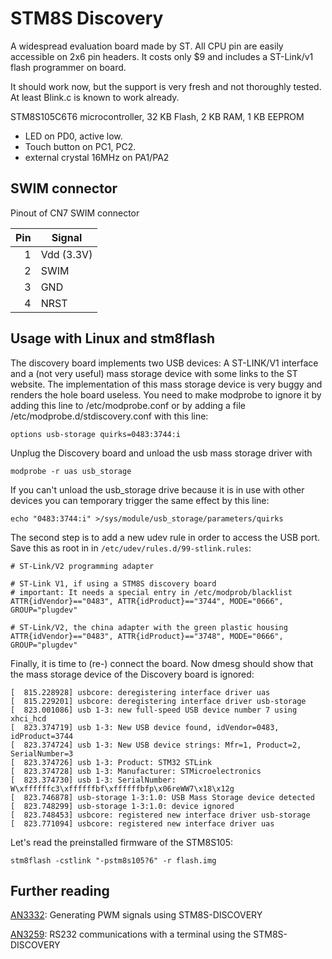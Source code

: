 # STM8S Discovery

A widespread evaluation board made by ST. All CPU pin are easily accessible
on 2x6 pin headers. It costs only $9 and includes a ST-Link/v1 flash
programmer on board.

It should work now, but the support is very fresh and not thoroughly tested. 
At least Blink.c is known to work already.

STM8S105C6T6 microcontroller, 32 KB Flash, 2 KB RAM, 1 KB EEPROM 

  - LED on PD0, active low.
  - Touch button on PC1, PC2.
  - external crystal 16MHz on PA1/PA2



## SWIM connector

Pinout of CN7 SWIM connector

Pin	| Signal
---:	| ------
1	| Vdd (3.3V)
2	| SWIM
3	| GND
4	| NRST


## Usage with Linux and stm8flash

The discovery board implements two USB devices: A ST-LINK/V1 interface and a
(not very useful) mass storage device with some links to the ST website. The
implementation of this mass storage device is very buggy and renders the
hole board useless. You need to make modprobe to ignore it by adding this
line to /etc/modprobe.conf or by adding a file
/etc/modprobe.d/stdiscovery.conf with this line:

	options usb-storage quirks=0483:3744:i

Unplug the Discovery board and unload the usb mass storage driver with

	modprobe -r uas usb_storage

If you can't unload the usb_storage drive because it is in use with other
devices you can temporary trigger the same effect by this line:

	echo "0483:3744:i" >/sys/module/usb_storage/parameters/quirks

The second step is to add a new udev rule in order to access the USB port.
Save this as root in in `/etc/udev/rules.d/99-stlink.rules`:

	# ST-Link/V2 programming adapter

	# ST-Link V1, if using a STM8S discovery board
	# important: It needs a special entry in /etc/modprob/blacklist
	ATTR{idVendor}=="0483", ATTR{idProduct}=="3744", MODE="0666", GROUP="plugdev"

	# ST-Link/V2, the china adapter with the green plastic housing
	ATTR{idVendor}=="0483", ATTR{idProduct}=="3748", MODE="0666", GROUP="plugdev"

Finally, it is time to (re-) connect the board. Now dmesg should show that
the mass storage device of the Discovery board is ignored:

	[  815.228928] usbcore: deregistering interface driver uas
	[  815.229201] usbcore: deregistering interface driver usb-storage
	[  823.001086] usb 1-3: new full-speed USB device number 7 using xhci_hcd
	[  823.374719] usb 1-3: New USB device found, idVendor=0483, idProduct=3744
	[  823.374724] usb 1-3: New USB device strings: Mfr=1, Product=2, SerialNumber=3
	[  823.374726] usb 1-3: Product: STM32 STLink
	[  823.374728] usb 1-3: Manufacturer: STMicroelectronics
	[  823.374730] usb 1-3: SerialNumber: W\xffffffc3\xffffffbf\xffffffbfp\x06reWW7\x18\x12g
	[  823.746878] usb-storage 1-3:1.0: USB Mass Storage device detected
	[  823.748299] usb-storage 1-3:1.0: device ignored
	[  823.748453] usbcore: registered new interface driver usb-storage
	[  823.771094] usbcore: registered new interface driver uas

Let's read the preinstalled firmware of the STM8S105:

	stm8flash -cstlink "-pstm8s105?6" -r flash.img


## Further reading

[AN3332](http://www.st.com/resource/en/application_note/cd00296680.pdf):
Generating PWM signals using STM8S-DISCOVERY 

[AN3259](http://www.st.com/resource/en/application_note/cd00282842.pdf):
RS232 communications with a terminal using the STM8S-DISCOVERY

